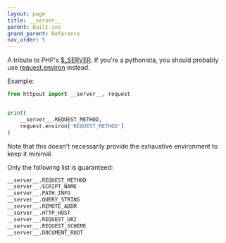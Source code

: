 ```yaml
---
layout: page
title: __server__
parent: Built-ins
grand_parent: Reference
nav_order: 5
---
```


A tribute to PHP's [$_SERVER](https://www.php.net/manual/en/reserved.variables.server.php). If you're a pythonista, you should probably use [request.environ](/reference/request/environ.html) instead.

Example:
```python
from httpout import __server__, request


print(
    __server__.REQUEST_METHOD,
    request.environ['REQUEST_METHOD']
)
```

Note that this doesn't necessarily provide the exhaustive environment to keep it minimal.

Only the following list is guaranteed:
```python
__server__.REQUEST_METHOD
__server__.SCRIPT_NAME
__server__.PATH_INFO
__server__.QUERY_STRING
__server__.REMOTE_ADDR
__server__.HTTP_HOST
__server__.REQUEST_URI
__server__.REQUEST_SCHEME
__server__.DOCUMENT_ROOT
```

